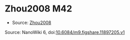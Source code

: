 <a name="material" />

# Zhou2008 M42
<script type="application/ld+json">
  {
    "@context": "https://schema.org/",
    "@type": "ChemicalSubstance",
    "@id": "https://egonw.github.io/nanowiki/nanowiki254.html#material",
    "http://purl.org/dc/terms/conformsTo":
      {
        "@type": "CreativeWork",
        "@id": "https://bioschemas.org/profiles/ChemicalSubstance/0.4-RELEASE/"
      },
    "identfier": "254",
    "name": "Zhou2008 M42",
    "url": "https://egonw.github.io/nanowiki/nanowiki254.html#material",
    "sameAs": "http://127.0.0.1/mediawiki/index.php/Special:URIResolver/Zhou2008_M42"
  }
</script>


* Source: [Zhou2008](articleZhou2008.md)


Source: NanoWiki 6, doi:[10.6084/m9.figshare.11897205.v1](https://doi.org/10.6084/m9.figshare.11897205.v1)
